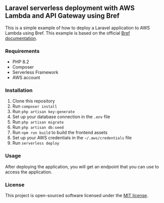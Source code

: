 ## Laravel serverless deployment with AWS Lambda and API Gateway using Bref

This is a simple example of how to deploy a Laravel application to AWS Lambda using Bref. This example is based on the official [Bref documentation](https://bref.sh/docs/frameworks/laravel.html).

### Requirements
- PHP 8.2
- Composer
- Serverless Framework
- AWS account

### Installation
1. Clone this repository
2. Run `composer install`
3. Run `php artisan key:generate`
4. Set up your database connection in the `.env` file
5. Run `php artisan migrate`
6. Run `php artisan db:seed`
7. Run `npm run build` to build the frontend assets
8. Set up your AWS credentials in the `~/.aws/credentials` file
9. Run `serverless deploy`

### Usage
After deploying the application, you will get an endpoint that you can use to access the application.

### License
This project is open-sourced software licensed under the [MIT license](https://opensource.org/licenses/MIT).

